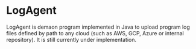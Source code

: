 # LogAgent

LogAgent is demaon program implemented in Java to upload program log files defined by path to any cloud (such as AWS, GCP, Azure or internal repository).
It is still currently under implementation.
